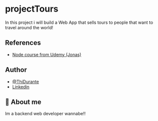 # projectTours

In this project i will build a Web App that sells tours to people that want to travel around the world!

## References

- [Node course from Udemy (Jonas)](https://www.udemy.com/course/nodejs-express-mongodb-bootcamp/)

## Author

- [@ThiDurante](https://www.github.com/ThiDurante)
- [Linkedin](https://www.linkedin.com/in/thidurante/)

## 🚀 About me

Im a backend web developer wannabe!!
